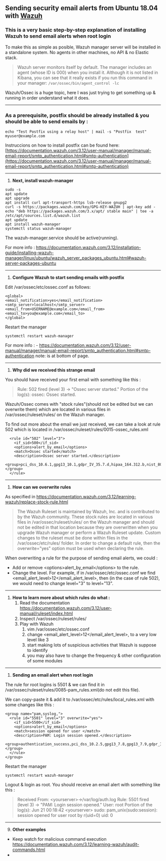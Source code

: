 

## Sending security email alerts from Ubuntu 18.04 with [Wazuh](https://wazuh.com/)  

### This is a very basic step-by-step explanation of installing Wazuh to send email alerts when root login

To make this as simple as posible, Wazuh manager server will be installed in a standalone system. No agents in other machines, no API & no Elastic stack.
> Wazuh server monitors itself by default. The manager includes an agent (whose ID is 000) when you install it. Although it is not listed in Kibana, you can see that it really exists if you run this command in your manager: `/var/ossec/bin/agent_control -lc`

Wazuh/Ossec is a huge topic, here I was just trying to get something up & running in order understand what it does.

---
### As a prerequisite, postfix should be already installed & you should be able to send emails by :

```
echo "Test Postfix using a relay host" | mail -s "Postfix  test" myuser@example.com
```

Instruccions on how to install postfix can be found here: [https://documentation.wazuh.com/3.12/user-manual/manager/manual-email-report/smtp_authentication.html#smtp-authentication](https://documentation.wazuh.com/3.12/user-manual/manager/manual-email-report/smtp_authentication.html#smtp-authentication)

---
1. **Next, install wazuh-manager**

```
sudo -s
apt update
apt upgrade
apt install curl apt-transport-https lsb-release gnupg2
curl -s https://packages.wazuh.com/key/GPG-KEY-WAZUH | apt-key add -
echo "deb https://packages.wazuh.com/3.x/apt/ stable main" | tee -a /etc/apt/sources.list.d/wazuh.list
apt update
apt install wazuh-manager
systemctl status wazuh-manager
```
The wazuh-manager.service should be active(running).

For more info : https://documentation.wazuh.com/3.12/installation-guide/installing-wazuh-manager/linux/ubuntu/wazuh_server_packages_ubuntu.html#wazuh-server-packages-ubuntu

---
1. **Configure Wazuh to start sending emails with postfix**

Edit /var/ossec/etc/ossec.conf as follows:
```
<global>
<email_notification>yes</email_notification>
<smtp_server>localhost</smtp_server>
<email_from>USERNAME@example.com</email_from>
<email_to>you@example.com</email_to>
</global>
```
Restart the manager
```
systemctl restart wazuh-manager
```
For more info : - https://documentation.wazuh.com/3.12/user-manual/manager/manual-email-report/smtp_authentication.html#smtp-authentication note: is at bottom of page.

---
1. **Why did we received this strange email**

You should have received your first email with something like this :
> Rule: 502 fired (level 3) -> "Ossec server started." Portion of the log(s): ossec: Ossec started.

Wazuh/Ossec comes with "stock rules"(should not be edited but we can overwrite them) which are located in various files in /var/ossec/ruleset/rules/ on the Wazuh manager.

To find out more about the email we just received, we can take a look at rule 502 which is located in /var/ossec/ruleset/rules/0015-ossec_rules.xml

```
  <rule id="502" level="3">
    <if_sid>500</if_sid>
    <options>alert_by_email</options>
    <match>Ossec started</match>
    <description>Ossec server started.</description>
    <group>pci_dss_10.6.1,gpg13_10.1,gdpr_IV_35.7.d,hipaa_164.312.b,nist_800_53_AU.6,</group>
  </rule>
```

---
1. **How can we overwrite rules**

As specified in https://documentation.wazuh.com/3.12/learning-wazuh/replace-stock-rule.html 
> The Wazuh Ruleset is maintained by Wazuh, Inc. and is contributed to by the Wazuh community. These stock rules are located in various files in /var/ossec/ruleset/rules/ on the Wazuh manager and should not be edited in that location because they are overwritten when you upgrade Wazuh manager or perform a Wazuh Ruleset update.
> Custom changes to the ruleset must be done within files in the /var/ossec/etc/rules/ folder. In order to change a default rule, then the overwrite="yes" option must be used when declaring the rule.

When overwriting a rule for the purpose of sending email alerts, we could :
* Add or remove \<options>alert_by_email\</options> to the rule.
* Change the level. For example, if in /var/ossec/etc/ossec.conf we find \<email_alert_level>12</email_alert_level>, then (in the case of rule 502), we would need to change level="3" to level="13". 

---
1. **How to learn more about which rules do what :**
   1. Read the documentation https://documentation.wazuh.com/3.12/user-manual/ruleset/index.html
   1. Inspect /var/ossec/ruleset/rules/
   1. Play with Wazuh
      1. vim /var/ossec/etc/ossec.conf
      1. change \<email_alert_level>12\</email_alert_level>, to a very low level like 3
      1. start making lots of suspicious activities that Wazuh is suppose to identify
      1. you may also have to change the frequency & other configuration of some modules


---
1. **Sending an email alert when root login**

The rule for root logins is 5501 & we can find it in /var/ossec/ruleset/rules/0085-pam_rules.xml(do not edit this file).

We can copy-paste it & add it to /var/ossec/etc/rules/local_rules.xml with some changes like this :
```
<group name="pam,syslog,">
  <rule id="5501" level="3" overwrite="yes">
    <if_sid>5500</if_sid>
    <options>alert_by_email</options>
    <match>session opened for user </match>
    <description>PAM: Login session opened.</description>
  <group>authentication_success,pci_dss_10.2.5,gpg13_7.8,gpg13_7.9,gdpr_IV_32.2,hipaa_164.312.b,nist_800_53_AU.14,nist_800_53_AC.7,</group>
  </rule>
</group>
```
Restart the manager
```
systemctl restart wazuh-manager
```
Logout & login as root. You should receive an email alert with something like this :
> Received From: \<yourserver>->/var/log/auth.log 
Rule: 5501 fired (level 3) -> "PAM: Login session opened."
User: root
Portion of the log(s):
Jun 21 00:18:42 \<yourserver> sudo: pam_unix(sudo:session): session opened for user root by r(uid=0)
uid: 0

---
9. **Other examples**
* Keep watch for malicious command execution https://documentation.wazuh.com/3.12/learning-wazuh/audit-commands.html
*


